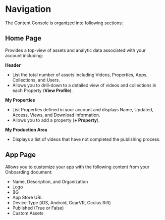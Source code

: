 #	Navigation

The Content Console is organized into following sections:

## Home Page

Provides a top-view of assets and analytic data associated with your account including:

**Header**                          

* List the total number of assets including Videos, Properties, Apps, Collections, and Users.               
* Allows you to drill-down to a detailed view of videos and collections in each Property (**View Profile**).

**My Properties**

* List Properties defined in your account and displays Name, Updated, Access, Views, and Download information.  
* Allows you to add a property (**+ Property**).

**My Production Area**         

* Displays a list of videos that have not completed the publishing process.                                         

## App Page

Allows you to customize your app with the following content from your Onboarding document:

* Name, Description, and Organization
* Logo
* BG
* App Store URL
* Device Type (iOS, Android, GearVR, Oculus Rift)
* Published (True or False)
* Custom Assets
